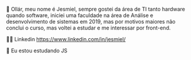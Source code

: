 👋 Ollár, meu nome é Jesmiel, sempre gostei da área de TI tanto hardware quando software, iniciei uma faculdade na área de Análise e desenvolvimento de sistemas em 2019, mas por motivos maiores não conclui o curso, mas voltei a estudar e me interessar por front-end. 

👨‍💻 Linkedin https://www.linkedin.com/in/jesmiel/

🌱 Eu estou estudando JS

